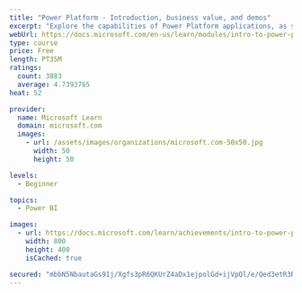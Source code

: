 ```yaml
---
title: "Power Platform - Introduction, business value, and demos"
excerpt: "Explore the capabilities of Power Platform applications, as seen in demonstrations and customer case studies."
webUrl: https://docs.microsoft.com/en-us/learn/modules/intro-to-power-platform-mba/
type: course
price: Free
length: PT35M
ratings:
  count: 3883
  average: 4.7393765
heat: 52

provider:
  name: Microsoft Learn
  domain: microsoft.com
  images:
    - url: /assets/images/organizations/microsoft.com-50x50.jpg
      width: 50
      height: 50

levels:
  - Beginner

topics:
  - Power BI

images:
  - url: https://docs.microsoft.com/learn/achievements/intro-to-power-platform-social.png
    width: 800
    height: 400
    isCached: true

secured: "mbbN5NbautaGs91j/Xgfs3pR6QKUrZ4aDx1ejpolGd+ijVpQl/e/Qed3etR3RP2K/hJ2Ll6M4Wke2x1iX41gM5YSyqcZt7POjlQ0jyX9PEMhJJ1NG4eskYVndhwieXdyg27/V2GnG8k1E3RmzasfGJ7VXyrfNuF8oHMYHAhLhlB81/1S7+Y/qT8Z3zEgFQcyhRxGl/X6I8W4qUFYHP3JFlJBEK3dh5N6SNTBjEavaMZI2YVuQeL8HOuI1GWn5HmpbUkck3rpDYBu2P+x3O1Lx2tTuGeHFkhYtlQUD1siGet/ssJzqJCeBYM3AUi+EbemJ5l1NwkCibb0husfpH3g2USTQQS0ekwmKuZ5O1PlxMudVN/CELHehxo7FO9EP1VmwEO/R0WWCfNuOFoOUWsG43V1yvpF3rrly4k0QN8RXCc=;h9FtJGocJ5GWZ40XrqciJQ=="
---
```


